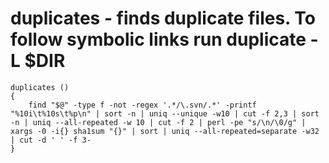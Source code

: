duplicates - finds duplicate files. To follow symbolic links run duplicate -L $DIR
====


```
duplicates () 
{ 
    find "$@" -type f -not -regex '.*/\.svn/.*' -printf "%10i\t%10s\t%p\n" | sort -n | uniq --unique -w10 | cut -f 2,3 | sort -n | uniq --all-repeated -w 10 | cut -f 2 | perl -pe "s/\n/\0/g" | xargs -0 -i{} sha1sum "{}" | sort | uniq --all-repeated=separate -w32 | cut -d ' ' -f 3-
}
```
